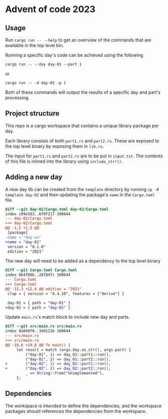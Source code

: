 # Advent of code 2023

## Usage

Run `cargo run -- --help` to get an overview of the commands that are available in the top level bin.

Running a specific day's code can be achieved using the following
```
cargo run -- --day day-01 --part 1
```
or
```
cargo run -- -d day-01 -p 1
```

Both of these commands will output the results of a specific day and part's processing.

## Project structure

This repo is a cargo workspace that contains a unique library package per day.

Each library consists of both `part1.rs` and `part2.rs`. These are exposed to the top level binary by exposing them in `lib.rs`.

The input for `part1.rs` and `part2.rs` are to be put in `input.txt`. The contents of this file is inlined into the library using `include_str!()`.

## Adding a new day

A new day lib can be created from the `template` directory by running `cp -R template day-02` and then updating the package's `name` in the `Cargo.toml` file.

```diff
diff --git day-02/Cargo.toml day-02/Cargo.toml
index c09e583..6f0f217 100644
--- day-02/Cargo.toml
+++ day-02/Cargo.toml
@@ -1,5 +1,5 @@
 [package]
-name = "day-xx"
+name = "day-02"
 version = "0.1.0"
 edition = "2021"
```


The new day will need to be added as a dependency to the top level binary

```diff
diff --git Cargo.toml Cargo.toml
index 8b4f08b..28f847c 100644
--- Cargo.toml
+++ Cargo.toml
@@ -12,3 +12,4 @@ edition = "2021"
 clap = { version = "4.4.10", features = ["derive"] }

 day-01 = { path = "day-01" }
+day-02 = { path = "day-02" }
```

Update `main.rs`'s match block to include new day and parts.

```diff
diff --git src/main.rs src/main.rs
index 8a849f0..3dd122b 100644
--- src/main.rs
+++ src/main.rs
@@ -19,6 +19,8 @@ fn main() {
     let result = match (args.day.as_str(), args.part) {
         ("day-01", 1) => day_01::part1::run(),
         ("day-01", 2) => day_01::part2::run(),
+        ("day-02", 1) => day_02::part1::run(),
+        ("day-02", 2) => day_02::part2::run(),
         _ => String::from("Unimplemented"),
     };

```

## Dependencies

The workspace is intended to define the dependencies, and the workspace packages should references the dependencies from the workspace.
